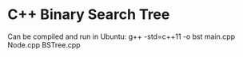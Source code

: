 # C++ Binary Search Tree

Can be compiled and run in Ubuntu:
g++ -std=c++11 -o bst main.cpp Node.cpp BSTree.cpp 
